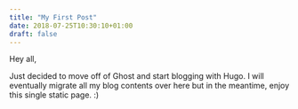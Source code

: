 ```yaml
---
title: "My First Post"
date: 2018-07-25T10:30:10+01:00
draft: false
---
```


Hey all,

Just decided to move off of Ghost and start blogging with Hugo. I will eventually migrate all my blog contents over here but in the meantime, enjoy this single static page. :)

